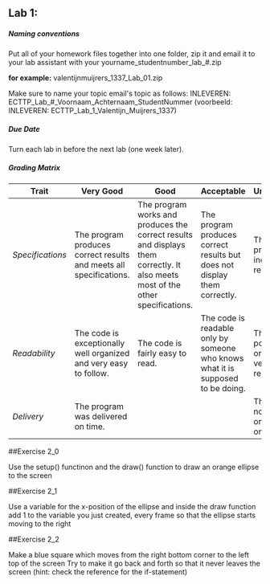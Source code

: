 ## Lab 1: 
 
##### Naming conventions 

Put all of your homework files together into one folder, zip it and email it to your lab assistant with your yourname_studentnumber_lab_#.zip 

**for example:** 
valentijnmuijrers_1337_Lab_01.zip

Make sure to name your topic email's topic as follows:
INLEVEREN: ECTTP_Lab_#_Voornaam_Achternaam_StudentNummer
(voorbeeld: INLEVEREN: ECTTP_Lab_1_Valentijn_Muijrers_1337)

##### Due Date 

Turn each lab in before the next lab (one week later). 

##### Grading Matrix 

Trait | Very Good | Good | Acceptable | Unsatisfactory	
--- |--- | --- | --- | --- |
| *Specifications* | The program produces correct results and meets all specifications. | The program works and produces the correct results and displays them correctly. It also meets most of the other specifications. | The program produces correct results but does not display them correctly. | The program is producing incorrect results.
*Readability* | The code is exceptionally well organized and very easy to follow. | The code is fairly easy to read. | The code is readable only by someone who knows what it is supposed to be doing.| The code is poorly organized and very difficult to read.|
*Delivery* |The program was delivered on time. | |  |  The Code was not delivered on time (within one week)


##Exercise 2_0 

Use the setup() functinon and the draw() function to draw an orange ellipse to the screen

##Exercise 2_1 

Use a variable for the x-position of the ellipse and inside the draw function add 1 to the variable you just created, every frame so that the ellipse starts moving to the right

##Exercise 2_2  

Make a blue square which moves from the right bottom corner to the left top of the screen 
Try to make it go back and forth so that it never leaves the screen (hint: check the reference for the if-statement)

